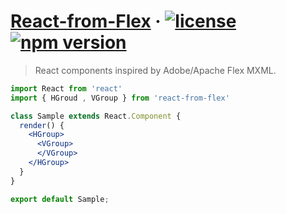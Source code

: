 # [React-from-Flex](https://github.com/faiconqg/react-from-flex) · [![license](https://img.shields.io/npm/l/@faicon/react-from-flex.svg)](https://github.com/faiconqg/react-from-flex/blob/master/LICENSE) [![npm version](https://img.shields.io/npm/v/@faicon/react-from-flex.svg?style=flat)](https://www.npmjs.com/package/@faicon/react-from-flex)

> <p>React components inspired by Adobe/Apache Flex MXML.</p>

```jsx
import React from 'react'
import { HGroud , VGroup } from 'react-from-flex'

class Sample extends React.Component {
  render() {
    <HGroup>
      <VGroup>
      </VGroup>
    </HGroup>
  }
}

export default Sample;
```